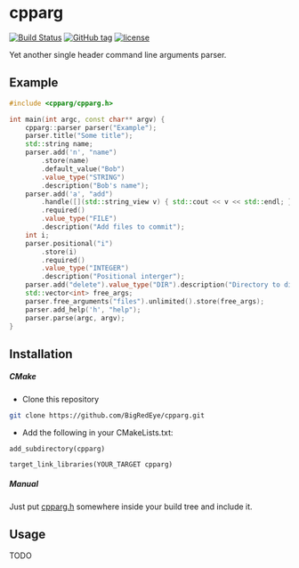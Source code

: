 # cpparg

[![Build Status](https://travis-ci.com/BigRedEye/cpparg.svg?token=HabA2F1p73cnpyrz3Jdj&branch=master)](https://travis-ci.com/BigRedEye/cpparg)
[![GitHub tag](https://img.shields.io/github/tag/BigRedEye/cpparg.svg)](https://semver.org)
[![license](https://img.shields.io/github/license/BigRedEye/cpparg.svg)](https://github.com/BigRedEye/cpparg/master/LICENSE)

Yet another single header command line arguments parser.

## Example

```cpp
#include <cpparg/cpparg.h>

int main(int argc, const char** argv) {
    cpparg::parser parser("Example");
    parser.title("Some title");
    std::string name;
    parser.add('n', "name")
        .store(name)
        .default_value("Bob")
        .value_type("STRING")
        .description("Bob's name");
    parser.add('a', "add")
        .handle([](std::string_view v) { std::cout << v << std::endl; })
        .required()
        .value_type("FILE")
        .description("Add files to commit");
    int i;
    parser.positional("i")
        .store(i)
        .required()
        .value_type("INTEGER")
        .description("Positional interger");
    parser.add("delete").value_type("DIR").description("Directory to directory");
    std::vector<int> free_args;
    parser.free_arguments("files").unlimited().store(free_args);
    parser.add_help('h', "help");
    parser.parse(argc, argv);
}
```

## Installation

##### CMake

+ Clone this repository
```sh
git clone https://github.com/BigRedEye/cpparg.git
```

+ Add the following in your CMakeLists.txt:
```
add_subdirectory(cpparg)

target_link_libraries(YOUR_TARGET cpparg)
```

##### Manual

Just put [cpparg.h](include/cpparg/cpparg.h) somewhere inside your build tree and include it.

## Usage

TODO
